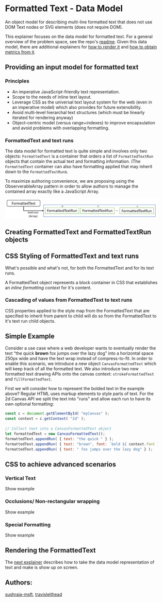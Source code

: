 Formatted Text - Data Model
=============
An object model for describing multi-line formatted text that does not use DOM Text 
nodes or SVG elements (does not require DOM).

This explainer focuses on the data model for formatted text. For a general overview 
of the problem space, see the repo's [readme](README.md). Given this data model, there are 
additional explainers for [how to render it](explainer-rendering.md) and 
[how to obtain metrics from it](explainer-metrics.md).

## Providing an input model for formatted text

### Principles
* An imperative JavaScript-friendly text representation.
* Scope to the needs of inline text layout.
* Leverage CSS as the universal text layout system for the web (even in an imperative model) which also provides for future extensibility.
* Avoid multi-level hierarchal text structures (which must be linearly iterated for rendering anyway)
* Object-centric model (versus range+indexes) to improve encapsulation and avoid problems with overlapping formatting.

### FormattedText and text runs

The data model for formatted text is quite simple and involves only two objects: `FormattedText`
is a container that orders a list of `FormattedTextRun` objects that contain the actual text and
formatting information. (The `FormattedText` container can also have formatting applied that may
inherit down to the `FormattedTextRun`s.

To maximize authoring convenience, we are proposing using the ObserverableArray pattern in order
to allow authors to manage the contained array exactly like a JavaScript Array.

<img src="explainerresources/formatted-text-om.png" alt="FormattedText object holds an array of FormattedTextRun objects through a property called 'textruns'." align="center"/>

## Creating FormattedText and FormattedTextRun objects



## CSS Styling of FormattedText and text runs
What's possible and what's not, for both the FormattedText and for its text runs.

A FormattedText object represents a block container in CSS that establishes 
an *inline formatting context* for it's content.


### Cascading of values from FormattedText to text runs
CSS properties applied to the style map from the FormattedText that are specified to inherit
from parent to child will do so from the FormattedText to it's text run child objects.

## Simple Example

Consider a use case where a web developer wants to eventually render the text “the quick
**brown** fox jumps over the lazy dog” into a horizontal space 250px wide and have
the text wrap instead of compress-to-fit. In order to enable
this scenario, we introduce a new object `CanvasFormattedText` which will keep track
of all the formatted text. We also introduce two new formatted text drawing APIs onto
the canvas context: `strokeFormattedText` and `fillFormattedText`.

First we will consider how to represent the bolded text in the example above?
Regular HTML uses markup elements to style parts of text. For the 2d Canvas API
we split the text into "runs" and allow each run to have its own optional formatting:

```js
const c = document.getElementById( "myCanvas" );
const context = c.getContext( "2d" );

// Collect text into a CanvasFormattedText object
let formattedText = new CanvasFormattedText();
formattedText.appendRun( { text: "the quick " } );
formattedText.appendRun( { text: "brown", font: `bold ${ context.font }` } );
formattedText.appendRun( { text: " fox jumps over the lazy dog" } );
```

## CSS to achieve advanced scenarios

### Vertical Text

Show example

### Occlusions/ Non-rectangular wrapping

Show example

### Special Formatting

Show example

## Rendering the FormattedText
The [next explainer](explainer-rendering.md) describes how to take the data model representation of
text and make is show up on screen.





## Authors:
 [sushraja-msft](https://github.com/sushraja-msft),
 [travisleithead](https://github.com/travisleithead)
